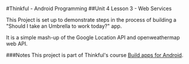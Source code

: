 #Thinkful - Android Programming
##Unit 4 Lesson 3 - Web Services

This Project is set up to demonstrate steps in the process of building a "Should I take an Umbrella to work today?" app.

It is a simple mash-up of the Google Location API and openweathermap web API.

###Notes
This project is part of Thinkful's course [Build apps for Android](https://www.thinkful.com/courses/learn-android-programming-online).
